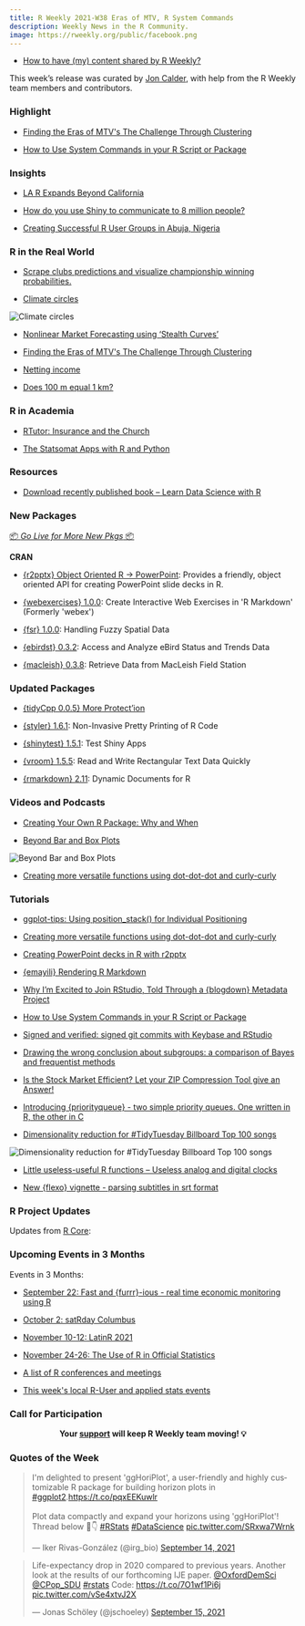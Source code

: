 ```yaml
---
title: R Weekly 2021-W38 Eras of MTV, R System Commands
description: Weekly News in the R Community.
image: https://rweekly.org/public/facebook.png
---
```


+ [How to have (my) content shared by R Weekly?](https://github.com/rweekly/rweekly.org#how-to-have-my-content-shared-by-r-weekly)

This week’s release was curated by [Jon Calder](https://twitter.com/jonmcalder), with help from the R Weekly team members and contributors.


###  Highlight

+ [Finding the Eras of MTV's The Challenge Through Clustering](https://jlaw.netlify.app/2021/09/15/finding-the-eras-of-mtv-s-the-challenge-through-clustering/)

+ [How to Use System Commands in your R Script or Package](https://ropensci.org/blog/2021/09/13/system-calls-r-package/)

### Insights

+ [LA R Expands Beyond California](https://www.r-consortium.org/blog/2021/09/15/la-r-expands-beyond-california)

+ [How do you use Shiny to communicate to 8 million people?](https://blog.rstudio.com/2021/09/14/how-do-you-use-shiny-to-communicate-to-8-million-people/)

+ [Creating Successful R User Groups in Abuja, Nigeria](https://www.r-consortium.org/blog/2021/09/16/creating-successful-r-user-groups-in-abuja-nigeria)

### R in the Real World

+ [Scrape clubs predictions and visualize championship winning probabilities.](https://abdoulblog.netlify.app/posts/2021-09-03-club-predictions/)

+ [Climate circles](https://dominicroye.github.io/en/2021/climate-circles/)

![Climate circles](https://raw.githubusercontent.com/rweekly/image/master/2021/W38/climate_circles.png)

+ [Nonlinear Market Forecasting using ‘Stealth Curves’](https://r-posts.com/nonlinear-market-forecasting-using-stealth-curves/)

+ [Finding the Eras of MTV's The Challenge Through Clustering](https://jlaw.netlify.app/2021/09/15/finding-the-eras-of-mtv-s-the-challenge-through-clustering/)

+ [Netting income](https://www.optionstocksmachines.com/post/2021-08-18-neural-nets-5/netting-income/)

+ [Does 100 m equal 1 km?](http://r.iresmi.net/2021/09/16/does-100-m-equal-1-km/)

###  R in Academia

+ [RTutor: Insurance and the Church](http://skranz.github.io//r/2021/09/16/RTutor-GodInsures.html)

+ [The Statsomat Apps with R and Python](https://r-posts.com/the-statsomat-apps-with-r-and-python/)

###  Resources

+ [Download recently published book – Learn Data Science with R](http://r-posts.com/download-recently-published-book-learn-data-science-with-r/)

###  New Packages

<p class="added-hostname"><a href="https://rweekly.org/live" target="_blank" class="externalLink">📦 <i>Go Live for More New Pkgs</i> 📦</a></p>

**CRAN**

+ [{r2pptx} Object Oriented R -> PowerPoint](https://cran.r-project.org/package=r2pptx): Provides a friendly, object oriented API for creating PowerPoint slide decks in R.

+ [{webexercises} 1.0.0](https://cran.r-project.org/package=webexercises): Create Interactive Web Exercises in 'R Markdown' (Formerly
'webex')

+ [{fsr} 1.0.0](https://cran.r-project.org/package=fsr): Handling Fuzzy Spatial Data

+ [{ebirdst} 0.3.2](https://cran.r-project.org/package=ebirdst): Access and Analyze eBird Status and Trends Data

+ [{macleish} 0.3.8](https://cran.r-project.org/package=macleish): Retrieve Data from MacLeish Field Station

### Updated Packages

+ [{tidyCpp 0.0.5} More Protect’ion](http://dirk.eddelbuettel.com/blog/2021/09/17#tidycpp_0.0.5)

+ [{styler} 1.6.1](https://cran.r-project.org/package=styler): Non-Invasive Pretty Printing of R Code

+ [{shinytest} 1.5.1](https://cran.r-project.org/package=shinytest): Test Shiny Apps

+ [{vroom} 1.5.5](https://cran.r-project.org/package=vroom): Read and Write Rectangular Text Data Quickly

+ [{rmarkdown} 2.11](https://cran.r-project.org/package=rmarkdown): Dynamic Documents for R

###  Videos and Podcasts

+ [Creating Your Own R Package: Why and When](https://youtu.be/ctsGXwaxA1o)

+ [Beyond Bar and Box Plots](https://github.com/z3tt/beyond-bar-and-box-plots/blob/main/README.md)

![Beyond Bar and Box Plots](https://raw.githubusercontent.com/rweekly/image/master/2021/W38/beyond_bar_and_boxplots.png)

+ [Creating more versatile functions using dot-dot-dot and curly-curly](https://www.youtube.com/watch?v=L_sX-sL9aWM)

###  Tutorials

+ [ggplot-tips: Using position_stack() for Individual Positioning](https://albert-rapp.de/post/2021-09-11-position-adjustment/)

+ [Creating more versatile functions using dot-dot-dot and curly-curly](https://albert-rapp.de/post/2021-09-16-similar-data-and-list-like-columns/)

+ [Creating PowerPoint decks in R with r2pptx](https://mattle24.github.io/mattle24_blog/public/releasing-r2pptx-on-cran/)

+ [{emayili} Rendering R Markdown](https://datawookie.dev/blog/2021/09/emayili-rendering-r-markdown/)

+ [Why I’m Excited to Join RStudio, Told Through a {blogdown} Metadata Project](https://ivelasq.rbind.io/blog/why-rstudio/)

+ [How to Use System Commands in your R Script or Package](https://ropensci.org/blog/2021/09/13/system-calls-r-package/)

+ [Signed and verified: signed git commits with Keybase and RStudio](https://www.garrickadenbuie.com/blog/signed-verified-git-commits-keybase-rstudio/)

+ [Drawing the wrong conclusion about subgroups: a comparison of Bayes and frequentist methods](https://www.rdatagen.net/post/2021-09-14-drawing-the-wrong-conclusion-a-comparison-of-bayes-and-frequentist-methods/)

+ [Is the Stock Market Efficient? Let your ZIP Compression Tool give an Answer!](https://blog.ephorie.de/is-the-stock-market-efficient-let-your-zip-compression-tool-give-an-answer?utm_source=rss&utm_medium=rss&utm_campaign=is-the-stock-market-efficient-let-your-zip-compression-tool-give-an-answer)

+ [Introducing {priorityqueue} - two simple priority queues. One written in R, the other in C](https://coolbutuseless.github.io/2021/09/14/introducing-priorityqueue-two-simple-priority-queues.-one-written-in-r-the-other-in-c/)

+ [Dimensionality reduction for #TidyTuesday Billboard Top 100 songs](https://juliasilge.com/blog/billboard-100/)

![Dimensionality reduction for #TidyTuesday Billboard Top 100 songs](https://raw.githubusercontent.com/rweekly/image/master/2021/W38/billboard_100.png)

+ [Little useless-useful R functions – Useless analog and digital clocks](https://tomaztsql.wordpress.com/2021/09/16/little-useless-useful-r-functions-useless-analog-and-digital-clocks/)

+ [New {flexo} vignette - parsing subtitles in srt format](https://coolbutuseless.github.io/2021/09/16/new-flexo-vignette-parsing-subtitles-in-srt-format/)

<!--<div class="post-more-begin></div><div class="post-more-end"></div>-->

###  R Project Updates

Updates from [R Core](http://developer.r-project.org/blosxom.cgi/R-devel/NEWS):


###  Upcoming Events in 3 Months

Events in 3 Months:

+ [September 22: Fast and {furrr}-ious - real time economic monitoring using R](https://www.mango-solutions.com/fast-and-furrr-ious-real-time-economic-monitoring-using-r/)

+ [October 2: satRday Columbus](https://columbus2021.satrdays.org/)

+ [November 10-12: LatinR 2021](https://latin-r.com/en)

+ [November 24-26: The Use of R in Official Statistics](https://r-project.ro/conference2021.html)

+ [A list of R conferences and meetings](https://jumpingrivers.github.io/meetingsR/events.html)

+ [This week's local R-User and applied stats events](https://community.rstudio.com/c/irl)

###  Call for Participation


<p class="hide-support added-hostname support-rweekly" style="text-align: center;font-weight: bold;">Your <a class="non-visited externalLink" href="https://www.patreon.com/rweekly" onclick="pas(this)">support</a> will keep R Weekly team moving! 💡</p>

###  Quotes of the Week

<blockquote class="twitter-tweet"><p lang="en" dir="ltr">I&#39;m delighted to present &#39;ggHoriPlot&#39;, a user-friendly and highly customizable R package for building horizon plots in <a href="https://twitter.com/hashtag/ggplot2?src=hash&amp;ref_src=twsrc%5Etfw">#ggplot2</a>.<a href="https://t.co/pqxEEKuwlr">https://t.co/pqxEEKuwlr</a><br><br>Plot data compactly and expand your horizons using &#39;ggHoriPlot&#39;! Thread below 🧵👇 <a href="https://twitter.com/hashtag/RStats?src=hash&amp;ref_src=twsrc%5Etfw">#RStats</a> <a href="https://twitter.com/hashtag/DataScience?src=hash&amp;ref_src=twsrc%5Etfw">#DataScience</a> <a href="https://t.co/SRxwa7Wrnk">pic.twitter.com/SRxwa7Wrnk</a></p>&mdash; Iker Rivas-González (@irg_bio) <a href="https://twitter.com/irg_bio/status/1437799594532945928?ref_src=twsrc%5Etfw">September 14, 2021</a></blockquote> <script async src="https://platform.twitter.com/widgets.js" charset="utf-8"></script>

<blockquote class="twitter-tweet"><p lang="en" dir="ltr">Life-expectancy drop in 2020 compared to previous years. Another look at the results of our forthcoming IJE paper. <a href="https://twitter.com/OxfordDemSci?ref_src=twsrc%5Etfw">@OxfordDemSci</a> <a href="https://twitter.com/CPop_SDU?ref_src=twsrc%5Etfw">@CPop_SDU</a> <a href="https://twitter.com/hashtag/rstats?src=hash&amp;ref_src=twsrc%5Etfw">#rstats</a> Code: <a href="https://t.co/7O1wf1Pi6j">https://t.co/7O1wf1Pi6j</a> <a href="https://t.co/vSe4xtvJ2X">pic.twitter.com/vSe4xtvJ2X</a></p>&mdash; Jonas Schöley (@jschoeley) <a href="https://twitter.com/jschoeley/status/1438048611569373191?ref_src=twsrc%5Etfw">September 15, 2021</a></blockquote> <script async src="https://platform.twitter.com/widgets.js" charset="utf-8"></script>

